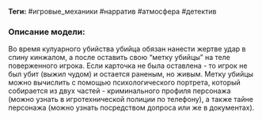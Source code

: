 **Теги:** #игровые_механики #нарратив #атмосфера #детектив
### Описание модели:
Во время кулуарного убийства убийца обязан нанести жертве удар в спину кинжалом, а после оставить свою “метку убийцы” на теле поверженного игрока. Если карточка не была оставлена - то игрок не был убит (выжил чудом) и остается раненым, но живым. Метку убийцы можно вычислить с помощью психологического портрета, который собирается из двух частей - криминального профиля персонажа (можно узнать в игротехнической полиции по телефону), а также тайне персонажа (можно узнать посредством допроса или же в документах).